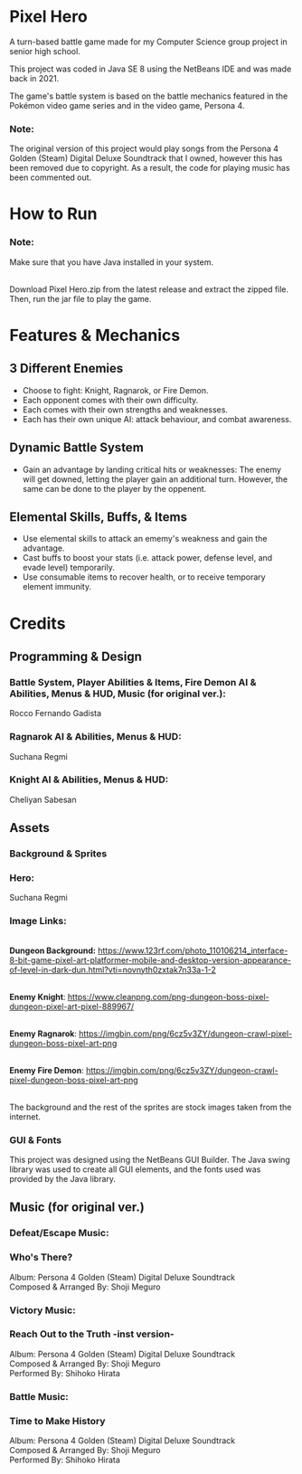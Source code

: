 # Pixel Hero

A turn-based battle game made for my Computer Science group project in senior high school.

This project was coded in Java SE 8 using the NetBeans IDE and was made back in 2021.

The game's battle system is based on the battle mechanics featured in the Pokémon video game series and in the video game, Persona 4.

### Note:

The original version of this project would play songs from the Persona 4 Golden (Steam) Digital Deluxe Soundtrack that I owned, however this has been removed due to copyright. As a result, the code for playing music has been commented out.

# How to Run

### Note: 
Make sure that you have Java installed in your system. 

<br>Download Pixel Hero.zip from the latest release and extract the zipped file. Then, run the jar file to play the game.

# Features & Mechanics

## **3 Different Enemies**
  * Choose to fight: Knight, Ragnarok, or Fire Demon.
  * Each opponent comes with their own difficulty.
  * Each comes with their own strengths and weaknesses.
  * Each has their own unique AI: attack behaviour, and combat awareness.

## **Dynamic Battle System**
  * Gain an advantage by landing critical hits or weaknesses: The enemy will get downed, letting the player gain an additional turn. However, the same can be done to the player by the oppenent.

## **Elemental Skills, Buffs, & Items**
  * Use elemental skills to attack an ememy's weakness and gain the advantage.
  * Cast buffs to boost your stats (i.e. attack power, defense level, and evade level) temporarily.
  * Use consumable items to recover health, or to receive temporary element immunity.

# Credits

## Programming & Design

### Battle System, Player Abilities & Items, Fire Demon AI & Abilities, Menus & HUD, Music (for original ver.): 
Rocco Fernando Gadista

### Ragnarok AI & Abilities, Menus & HUD:
Suchana Regmi

### Knight AI & Abilities, Menus & HUD:
Cheliyan Sabesan

## Assets 

### Background & Sprites

### Hero:
Suchana Regmi

### Image Links:

<br>**Dungeon Background:** https://www.123rf.com/photo_110106214_interface-8-bit-game-pixel-art-platformer-mobile-and-desktop-version-appearance-of-level-in-dark-dun.html?vti=novnyth0zxtak7n33a-1-2

<br>**Enemy Knight**: https://www.cleanpng.com/png-dungeon-boss-pixel-dungeon-pixel-art-pixel-889967/

<br>**Enemy Ragnarok**: https://imgbin.com/png/6cz5v3ZY/dungeon-crawl-pixel-dungeon-boss-pixel-art-png

<br>**Enemy Fire Demon**: https://imgbin.com/png/6cz5v3ZY/dungeon-crawl-pixel-dungeon-boss-pixel-art-png

<br>The background and the rest of the sprites are stock images taken from the internet.

### GUI & Fonts

This project was designed using the NetBeans GUI Builder. The Java swing library was used to create all GUI elements, and the fonts used was provided by the Java library.

## Music (for original ver.) 

### Defeat/Escape Music: 
### Who's There?
Album: Persona 4 Golden (Steam) Digital Deluxe Soundtrack
<br>Composed & Arranged By: Shoji Meguro 

### Victory Music: 
### Reach Out to the Truth -inst version-  
Album: Persona 4 Golden (Steam) Digital Deluxe Soundtrack
<br>Composed & Arranged By: Shoji Meguro 
<br> Performed By: Shihoko Hirata

### Battle Music: 
### Time to Make History
Album: Persona 4 Golden (Steam) Digital Deluxe Soundtrack
<br>Composed & Arranged By: Shoji Meguro 
<br> Performed By: Shihoko Hirata
